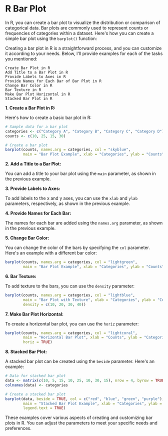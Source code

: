 # R Bar Plot
In R, you can create a bar plot to visualize the distribution or comparison of categorical data. Bar plots are commonly used to represent counts or frequencies of categories within a dataset. Here's how you can create a simple bar plot using the `barplot()` function:

Creating a bar plot in R is a straightforward process, and you can customize it according to your needs. Below, I'll provide examples for each of the tasks you mentioned:

```
Create Bar Plot in R
Add Title to a Bar Plot in R
Provide Labels to Axes in R
Provide Names for Each Bar of Bar Plot in R
Change Bar Color in R
Bar Texture in R
Make Bar Plot Horizontal in R
Stacked Bar Plot in R

```


**1. Create a Bar Plot in R:**

Here's how to create a basic bar plot in R:

```R
# Sample data for a bar plot
categories <- c("Category A", "Category B", "Category C", "Category D")
counts <- c(10, 25, 15, 30)

# Create a bar plot
barplot(counts, names.arg = categories, col = "skyblue",
        main = "Bar Plot Example", xlab = "Categories", ylab = "Counts")
```

**2. Add a Title to a Bar Plot:**

You can add a title to your bar plot using the `main` parameter, as shown in the previous example.

**3. Provide Labels to Axes:**

To add labels to the x and y axes, you can use the `xlab` and `ylab` parameters, respectively, as shown in the previous example.

**4. Provide Names for Each Bar:**

The names for each bar are added using the `names.arg` parameter, as shown in the previous example.

**5. Change Bar Color:**

You can change the color of the bars by specifying the `col` parameter. Here's an example with a different bar color:

```R
barplot(counts, names.arg = categories, col = "lightgreen",
        main = "Bar Plot Example", xlab = "Categories", ylab = "Counts")
```

**6. Bar Texture:**

To add texture to the bars, you can use the `density` parameter:

```R
barplot(counts, names.arg = categories, col = "lightblue",
        main = "Bar Plot with Texture", xlab = "Categories", ylab = "Counts",
        density = c(10, 20, 30, 40))
```

**7. Make Bar Plot Horizontal:**

To create a horizontal bar plot, you can use the `horiz` parameter:

```R
barplot(counts, names.arg = categories, col = "lightcoral",
        main = "Horizontal Bar Plot", xlab = "Counts", ylab = "Categories",
        horiz = TRUE)
```

**8. Stacked Bar Plot:**

A stacked bar plot can be created using the `beside` parameter. Here's an example:

```R
# Data for stacked bar plot
data <- matrix(c(10, 5, 15, 10, 25, 10, 30, 15), nrow = 4, byrow = TRUE)
colnames(data) <- categories

# Create a stacked bar plot
barplot(data, beside = TRUE, col = c("red", "blue", "green", "purple"),
        main = "Stacked Bar Plot Example", xlab = "Categories", ylab = "Counts",
        legend.text = TRUE)
```

These examples cover various aspects of creating and customizing bar plots in R. You can adjust the parameters to meet your specific needs and preferences.
